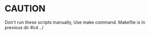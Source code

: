 # CAUTION

Don't run these scripts manually, Use make command. Makefile is in previous dir #cd ../ 
